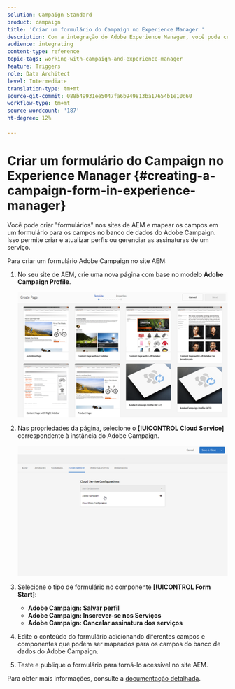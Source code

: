 ```yaml
---
solution: Campaign Standard
product: campaign
title: 'Criar um formulário do Campaign no Experience Manager '
description: Com a integração do Adobe Experience Manager, você pode criar formulários diretamente no AEM para criar e atualizar perfis ou gerenciar assinaturas.
audience: integrating
content-type: reference
topic-tags: working-with-campaign-and-experience-manager
feature: Triggers
role: Data Architect
level: Intermediate
translation-type: tm+mt
source-git-commit: 088b49931ee5047fa6b949813ba17654b1e10d60
workflow-type: tm+mt
source-wordcount: '187'
ht-degree: 12%

---
```



# Criar um formulário do Campaign no Experience Manager {#creating-a-campaign-form-in-experience-manager}

Você pode criar &quot;formulários&quot; nos sites de AEM e mapear os campos em um formulário para os campos no banco de dados do Adobe Campaign. Isso permite criar e atualizar perfis ou gerenciar as assinaturas de um serviço.

Para criar um formulário Adobe Campaign no site AEM:

1. No seu site de AEM, crie uma nova página com base no modelo **Adobe Campaign Profile**.

   ![](assets/aem_content_forms.png)

1. Nas propriedades da página, selecione o **[!UICONTROL Cloud Service]** correspondente à instância do Adobe Campaign.

   ![](assets/aem_content_forms_2.png)

1. Selecione o tipo de formulário no componente **[!UICONTROL Form Start]**:

   * **Adobe Campaign: Salvar perfil**
   * **Adobe Campaign: Inscrever-se nos Serviços**
   * **Adobe Campaign: Cancelar assinatura dos serviços**

1. Edite o conteúdo do formulário adicionando diferentes campos e componentes que podem ser mapeados para os campos do banco de dados do Adobe Campaign.
1. Teste e publique o formulário para torná-lo acessível no site AEM.

Para obter mais informações, consulte a [documentação detalhada](https://docs.adobe.com/content/help/en/experience-manager-65/authoring/aem-adobe-campaign/adobe-campaign-forms.html).
